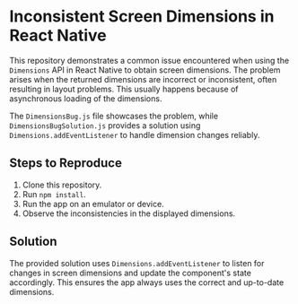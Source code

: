 # Inconsistent Screen Dimensions in React Native

This repository demonstrates a common issue encountered when using the `Dimensions` API in React Native to obtain screen dimensions. The problem arises when the returned dimensions are incorrect or inconsistent, often resulting in layout problems.  This usually happens because of asynchronous loading of the dimensions. 

The `DimensionsBug.js` file showcases the problem, while `DimensionsBugSolution.js` provides a solution using `Dimensions.addEventListener` to handle dimension changes reliably.

## Steps to Reproduce

1. Clone this repository.
2. Run `npm install`.
3. Run the app on an emulator or device.
4. Observe the inconsistencies in the displayed dimensions.

## Solution

The provided solution uses `Dimensions.addEventListener` to listen for changes in screen dimensions and update the component's state accordingly. This ensures the app always uses the correct and up-to-date dimensions.